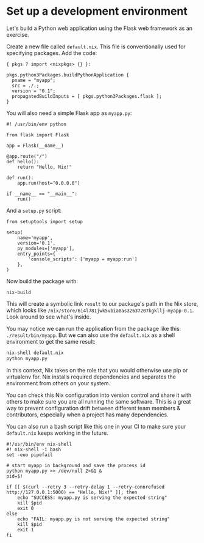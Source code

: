 # Set up a development environment

Let's build a Python web application using the Flask web framework as an exercise.

Create a new file called `default.nix`. This file is conventionally used for specifying packages. Add the code:



```{code-block} nix default.nix
{ pkgs ? import <nixpkgs> {} }:

pkgs.python3Packages.buildPythonApplication {
  pname = "myapp";
  src = ./.;
  version = "0.1";
  propagatedBuildInputs = [ pkgs.python3Packages.flask ];
}
```

You will also need a simple Flask app as `myapp.py`:

```{code-block} python myapp.py
#! /usr/bin/env python

from flask import Flask

app = Flask(__name__)

@app.route("/")
def hello():
    return "Hello, Nix!"

def run():
    app.run(host="0.0.0.0")

if __name__ == "__main__":
    run()
```

And a `setup.py` script:

```{code-block} python setup.py
from setuptools import setup

setup(
    name='myapp',
    version='0.1',
    py_modules=['myapp'],
    entry_points={
        'console_scripts': ['myapp = myapp:run']
    },
)
```

Now build the package with:

```{code-block} bash test_nix_build.sh
nix-build
```

This will create a symbolic link `result` to our package's path in the Nix store, which looks like `/nix/store/6i4l781jwk5vbia8as32637207kgkllj-myapp-0.1`. Look around to see what's inside.

You may notice we can run the application from the package like this: `./result/bin/myapp`. But we can also use the `default.nix` as a shell environment to get the same result:

```bash
nix-shell default.nix
python myapp.py
```

In this context, Nix takes on the role that you would otherwise use pip or virtualenv for. Nix installs required dependencies and separates the environment from others on your system.

You can check this Nix configuration into version control and share it with others to make sure you are all running the same software. This is a great way to prevent configuration drift between different team members & contributors, especially when a project has many dependencies.

You can also run a bash script like this one in your CI to make sure your `default.nix` keeps working in the future.

```{code-block} bash test_myapp.sh
#!/usr/bin/env nix-shell
#! nix-shell -i bash
set -euo pipefail

# start myapp in background and save the process id
python myapp.py >> /dev/null 2>&1 &
pid=$!

if [[ $(curl --retry 3 --retry-delay 1 --retry-connrefused http://127.0.0.1:5000) == "Hello, Nix!" ]]; then
    echo "SUCCESS: myapp.py is serving the expected string"
    kill $pid
    exit 0
else
    echo "FAIL: myapp.py is not serving the expected string"
    kill $pid
    exit 1
fi
```
